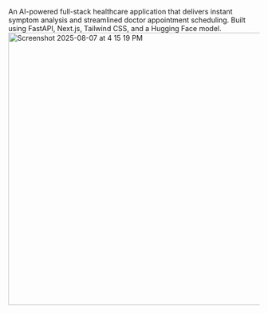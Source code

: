 An AI-powered full-stack healthcare application that delivers instant symptom analysis and streamlined doctor appointment scheduling. Built using FastAPI, Next.js, Tailwind CSS, and a Hugging Face model.<img width="771" height="546" alt="Screenshot 2025-08-07 at 4 15 19 PM" src="https://github.com/user-attachments/assets/9e821668-99ab-4450-82b6-e36681683cb2" />
